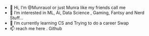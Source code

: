 - 👋 Hi, I’m @Munrauol or just Munra like my friends call me
- 👀 I’m interested in ML, Ai, Data Science , Gaming, Fantsy and Nerd Stuff...
- 🌱 I’m currently learning CS and Trying to do a career Swap
- 📫 reach me here . Github

